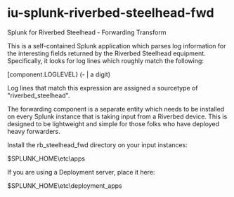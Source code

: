 iu-splunk-riverbed-steelhead-fwd
================================

Splunk for Riverbed Steelhead - Forwarding Transform

This is a self-contained Splunk application which parses log information for the interesting fields returned by the Riverbed Steelhead equipment.  Specifically, it looks for log lines which roughly match the following:

[component.LOGLEVEL} (- | a digit)

Log lines that match this expression are assigned a sourcetype of "riverbed_steelhead".

The forwarding component is a separate entity which needs to be installed on every Splunk instance that is taking input from a Riverbed device.  This is designed to be lightweight and simple for those folks who have deployed heavy forwarders.

Install the rb_steelhead_fwd directory on your input instances:

$SPLUNK_HOME\etc\apps

If you are using a Deployment server, place it here:

$SPLUNK_HOME\etc\deployment_apps